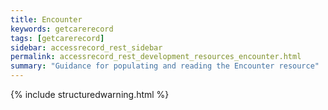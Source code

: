 ```yaml
---
title: Encounter
keywords: getcarerecord
tags: [getcarerecord]
sidebar: accessrecord_rest_sidebar
permalink: accessrecord_rest_development_resources_encounter.html
summary: "Guidance for populating and reading the Encounter resource"
---
```


{% include structuredwarning.html %}
